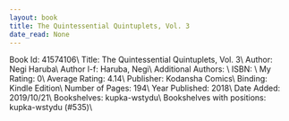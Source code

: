 ```yaml
---
layout: book
title: The Quintessential Quintuplets, Vol. 3
date_read: None
---
```


Book Id: 41574106\ 
Title: The Quintessential Quintuplets, Vol. 3\ 
Author: Negi Haruba\ 
Author l-f: Haruba, Negi\ 
Additional Authors: \ 
ISBN: \ 
My Rating: 0\ 
Average Rating: 4.14\ 
Publisher: Kodansha Comics\ 
Binding: Kindle Edition\ 
Number of Pages: 194\ 
Year Published: 2018\ 
Date Added: 2019/10/21\ 
Bookshelves: kupka-wstydu\ 
Bookshelves with positions: kupka-wstydu (#535)\ 

